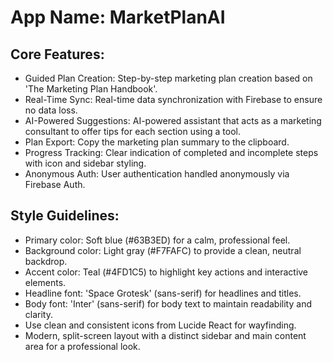 # **App Name**: MarketPlanAI

## Core Features:

- Guided Plan Creation: Step-by-step marketing plan creation based on 'The Marketing Plan Handbook'.
- Real-Time Sync: Real-time data synchronization with Firebase to ensure no data loss.
- AI-Powered Suggestions: AI-powered assistant that acts as a marketing consultant to offer tips for each section using a tool.
- Plan Export: Copy the marketing plan summary to the clipboard.
- Progress Tracking: Clear indication of completed and incomplete steps with icon and sidebar styling.
- Anonymous Auth: User authentication handled anonymously via Firebase Auth.

## Style Guidelines:

- Primary color: Soft blue (#63B3ED) for a calm, professional feel.
- Background color: Light gray (#F7FAFC) to provide a clean, neutral backdrop.
- Accent color: Teal (#4FD1C5) to highlight key actions and interactive elements.
- Headline font: 'Space Grotesk' (sans-serif) for headlines and titles.
- Body font: 'Inter' (sans-serif) for body text to maintain readability and clarity.
- Use clean and consistent icons from Lucide React for wayfinding.
- Modern, split-screen layout with a distinct sidebar and main content area for a professional look.
